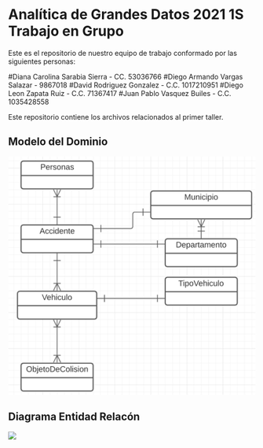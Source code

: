 # Analítica de Grandes Datos 2021 1S Trabajo en Grupo

Este es el repositorio de nuestro equipo de trabajo conformado por las siguientes personas:


#Diana Carolina Sarabia Sierra - CC. 53036766
#Diego Armando Vargas Salazar - 9867018 
#David Rodriguez Gonzalez - C.C. 1017210951
#Diego Leon Zapata Ruiz - C.C. 71367417
#Juan Pablo Vasquez Builes - C.C. 1035428558

Este repositorio contiene los archivos relacionados al primer taller.

## Modelo del Dominio

![](https://github.com/darmandovargas/agd-2021-1s/blob/main/Diagrama%20del%20Dominio.png)

## Diagrama Entidad Relacón
![](https://github.com/darmandovargas/agd-2021-1s/blob/main/Diagrama%20Entidad%20Relaci%C3%B3n.png)
